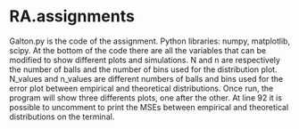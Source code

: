 # RA.assignments
Galton.py is the code of the assignment.
Python libraries: numpy, matplotlib, scipy.
At the bottom of the code there are all the variables that can be modified to show different plots and simulations.
N and n are respectively the number of balls and the number of bins used for the distribution plot.
N_values and n_values are different numbers of balls and bins used for the error plot between empirical and theoretical distributions.
Once run, the program will show three differents plots, one after the other.
At line 92 it is possible to uncomment to print the MSEs between empirical and theoretical distributions on the terminal.
